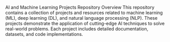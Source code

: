 AI and Machine Learning Projects Repository
Overview
This repository contains a collection of projects and resources related to machine learning (ML), deep learning (DL), and natural language processing (NLP). These projects demonstrate the application of cutting-edge AI techniques to solve real-world problems. Each project includes detailed documentation, datasets, and code implementations.
